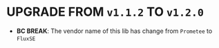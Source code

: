 # UPGRADE FROM `v1.1.2` TO `v1.2.0`

* **BC BREAK**: The vendor name of this lib has change from
 `Prometee` to `FluxSE`